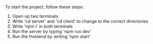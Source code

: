 To start the project, follow these steps:

1. Open up two terminals
2. Write 'cd server' and 'cd client' to change to the correct directories
3. Write 'npm i' in both terminals
4. Run the server by typing 'npm run dev'
5. Run the frontend by writing 'npm start'
